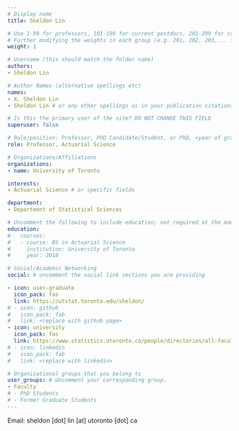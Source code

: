 ```yaml
---
# Display name
title: Sheldon Lin

# Use 1-99 for professors, 101-199 for current postdocs, 201-299 for current phds, 301-399 for current masters, 401-499 for current undergrads, 801-809 for alum postdocs, 811-849 for alum phds, 851-899 for alum masters, and 901-999 for alum undergrads
# Further modifying the weights in each group (e.g. 201, 202, 203,... for current phds) allows customized ordering (e.g. new students first)
weight: 1

# Username (this should match the folder name)
authors:
- Sheldon Lin

# Author Names (alternative spellings etc)
names:
- X. Sheldon Lin
- Sheldon Lin # or any other spellings as in your publication citations

# Is this the primary user of the site? DO NOT CHANGE THIS FIELD
superuser: false

# Role/position: Professor, PhD Candidate/Student, or PhD, <year of graduation>
role: Professor, Actuarial Science

# Organizations/Affiliations
organizations:
- name: University of Toronto

interests:
- Actuarial Science # or specific fields

department:
- Department of Statistical Sciences

# Uncomment the following to include education; not required at the moment.
education:
#   courses:
#   - course: BS in Actuarial Science
#     institution: University of Toronto
#     year: 2018

# Social/Academic Networking
social: # uncomment the social link sections you are providing

- icon: user-graduate
  icon_pack: fas
  link: https://utstat.toronto.edu/sheldon/ 
# - icon: github
#   icon_pack: fab
#   link: <replace with github page>
- icon: university
  icon_pack: fas
  link: https://www.statistics.utoronto.ca/people/directories/all-faculty/sheldon-lin 
# - icon: linkedin
#   icon_pack: fab
#   link: <replace with linkedin>

# Organizational groups that you belong to
user_groups: # Uncomment your corresponding group.
- Faculty
# - PhD Students
# - Former Graduate Students
---
```


<!-- Include your short bio here.

You can download my CV [here](external links). -->

Email: sheldon [dot] lin [at] utoronto [dot] ca